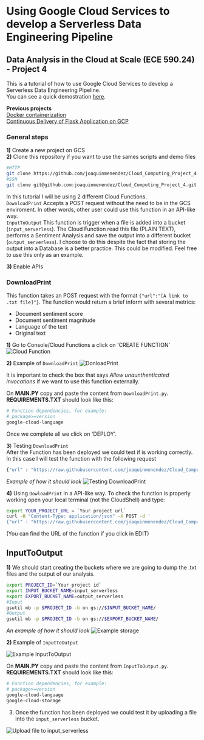 # Using Google Cloud Services to develop a Serverless Data Engineering Pipeline
## Data Analysis in the Cloud at Scale (ECE 590.24) - Project 4

This is a tutorial of how to use Google Cloud Services to develop a Serverless Data Engineering Pipeline.<br> You can see a quick demostration [here](https://youtu.be/4PwVkW0_wB8).

**Previous projects**<br>
[Docker containerization](https://github.com/joaquinmenendez/Cloud_Computing_Project_2)<br>
[Continuous Delivery of Flask Application on GCP](https://github.com/joaquinmenendez/Cloud_Computing_Project_1)<br>

### General steps
**1)** Create a new project on GCS<br>
**2)** Clone this repository if you want to use the sames scripts and demo files<br>
```bash
#HTTP
git clone https://github.com/joaquinmenendez/Cloud_Computing_Project_4.git
#SSH
git clone git@github.com:joaquinmenendez/Cloud_Computing_Project_4.git
```

In this tutorial I will be using 2 different Cloud Functions.<br>
`DownloadPrint` Accepts a POST request without the need to be in the GCS enviroment. In other words, other user could use this function in an API-like way. <br>
`InputToOutput` This function is trigger when a file is added into a bucket (`input_serverless`). The Cloud Function read this file (PLAIN TEXT), performs a Sentiment Analysis and save the output into a different bucket (`output_serverless`). I choose to do this despite the fact that storing the output into a Database is a better practice. This could be modified. Feel free to use this only as an example.<br>

**3)** Enable APIs

### DownloadPrint

This function takes an POST request with the format `{"url":"[A link to .txt file]"}`. The function would return a brief inform with several metrics: 
- Document sentiment score
- Document sentiment magnitude
- Language of the text
- Original text

**1)** Go to Console/Cloud Functions a click on 'CREATE FUNCTION'
![Cloud Function](https://user-images.githubusercontent.com/43391630/77852144-f9f23300-71aa-11ea-936b-9c811145e740.png) <!-- .element height="50%" width="50%" -->

**2)** Example of `DownloadPrint`
![DonloadPrint](https://user-images.githubusercontent.com/43391630/77869995-40c54480-720e-11ea-8211-97903d5d37dc.png) <!-- .element height="50%" width="50%" -->

It is important to check the box that says *Allow unaunthenticated invocations* if we want to use this function externally.

On **MAIN.PY** copy and paste the content from `DownloadPrint.py`.<br>
**REQUIREMENTS.TXT** should look like this:<br>
```python
# Function dependencies, for example:
# package>=version
google-cloud-language
```
Once we complete all we click on 'DEPLOY'.

**3**) Testing `DownloadPrint`<br>
After the Function has been deployed we could test if is working correctly. In this case I will test the function with the following request
```bash
{"url" : "https://raw.githubusercontent.com/joaquinmenendez/Cloud_Computing_Project_4/master/spanish_demo.txt"}
```
*Example of how it should look*
![Testing DownloadPrint](https://user-images.githubusercontent.com/43391630/77870494-8fbfa980-720f-11ea-8c96-9d52cf6b228c.png)<!-- .element height="50%" width="50%" -->

**4)** Using `DowloadPrint` in a API-like way. To check the function is properly working open your local terminal (not the CloudShell) and type:

```bash
export YOUR_PROJECT_URL = `Your project url`
curl -H "Content-Type: application/json" -X POST -d '
{"url" : "https://raw.githubusercontent.com/joaquinmenendez/Cloud_Computing_Project_4/master/spanish_demo.txt"}' $YOUR_PROJECT_URL
```
(You can find the URL of the function if you click in EDIT)

## InputToOutput

**1)** We should start creating the buckets where we are going to dump the .txt files and the output of our analysis.

```bash
export PROJECT_ID=`Your project id`
export INPUT_BUCKET_NAME=input_serverless
export EXPORT_BUCKET_NAME=output_serverless
#Input
gsutil mb -p $PROJECT_ID -b on gs://$INPUT_BUCKET_NAME/
#Output
gsutil mb -p $PROJECT_ID -b on gs://$EXPORT_BUCKET_NAME/
```

*An example of how it should look*
![Example storage](https://user-images.githubusercontent.com/43391630/77868878-add6db00-720a-11ea-902f-a9c3ae40dd19.png)<!-- .element height="50%" width="50%" -->

**2)** Example of `InputToOutput`<br>

![Example InputToOutput](https://user-images.githubusercontent.com/43391630/77871323-c696bf00-7211-11ea-958c-ef690e31577a.png)<!-- .element height="50%" width="50%" -->

On **MAIN.PY** copy and paste the content from `InputToOutput.py`.<br>
**REQUIREMENTS.TXT** should look like this:<br>
```bash
# Function dependencies, for example:
# package>=version
google-cloud-language
google-cloud-storage
```

3) Once the function has been deployed we could test it by uploading a file into the `input_serverless` bucket.<br>

![Upload file to input_serverless](https://user-images.githubusercontent.com/43391630/77871518-62c0c600-7212-11ea-8d5e-66f7492d808b.png)<!-- .element height="50%" width="50%" -->

